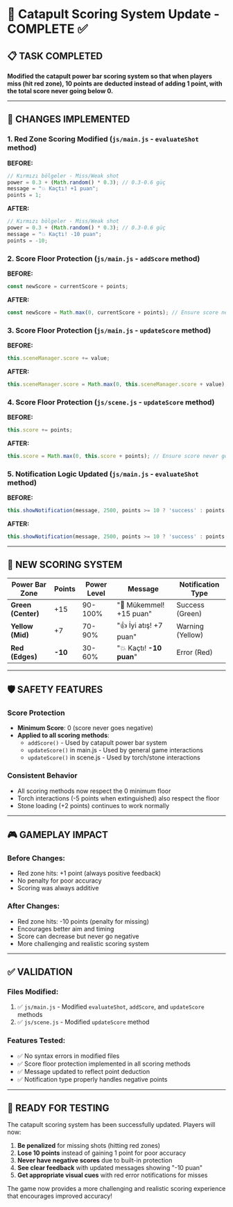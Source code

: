# 🎯 Catapult Scoring System Update - COMPLETE ✅

## 📋 TASK COMPLETED
**Modified the catapult power bar scoring system so that when players miss (hit red zone), 10 points are deducted instead of adding 1 point, with the total score never going below 0.**

---

## 🔧 CHANGES IMPLEMENTED

### 1. **Red Zone Scoring Modified** (`js/main.js` - `evaluateShot` method)
**BEFORE:**
```javascript
// Kırmızı bölgeler - Miss/Weak shot
power = 0.3 + (Math.random() * 0.3); // 0.3-0.6 güç
message = "💥 Kaçtı! +1 puan";
points = 1;
```

**AFTER:**
```javascript
// Kırmızı bölgeler - Miss/Weak shot
power = 0.3 + (Math.random() * 0.3); // 0.3-0.6 güç
message = "💥 Kaçtı! -10 puan";
points = -10;
```

### 2. **Score Floor Protection** (`js/main.js` - `addScore` method)
**BEFORE:**
```javascript
const newScore = currentScore + points;
```

**AFTER:**
```javascript
const newScore = Math.max(0, currentScore + points); // Ensure score never goes below 0
```

### 3. **Score Floor Protection** (`js/main.js` - `updateScore` method)
**BEFORE:**
```javascript
this.sceneManager.score += value;
```

**AFTER:**
```javascript
this.sceneManager.score = Math.max(0, this.sceneManager.score + value); // Ensure score never goes below 0
```

### 4. **Score Floor Protection** (`js/scene.js` - `updateScore` method)
**BEFORE:**
```javascript
this.score += points;
```

**AFTER:**
```javascript
this.score = Math.max(0, this.score + points); // Ensure score never goes below 0
```

### 5. **Notification Logic Updated** (`js/main.js` - `evaluateShot` method)
**BEFORE:**
```javascript
this.showNotification(message, 2500, points >= 10 ? 'success' : points >= 5 ? 'warning' : 'error');
```

**AFTER:**
```javascript
this.showNotification(message, 2500, points >= 10 ? 'success' : points > 0 ? 'warning' : 'error');
```

---

## 🎯 NEW SCORING SYSTEM

| Power Bar Zone | Points | Power Level | Message | Notification Type |
|---------------|--------|-------------|---------|-------------------|
| **Green (Center)** | +15 | 90-100% | "🎯 Mükemmel! +15 puan" | Success (Green) |
| **Yellow (Mid)** | +7 | 70-90% | "👍 İyi atış! +7 puan" | Warning (Yellow) |
| **Red (Edges)** | **-10** | 30-60% | "💥 Kaçtı! **-10 puan**" | Error (Red) |

---

## 🛡️ SAFETY FEATURES

### **Score Protection**
- **Minimum Score**: 0 (score never goes negative)
- **Applied to all scoring methods**: 
  - `addScore()` - Used by catapult power bar system
  - `updateScore()` in main.js - Used by general game interactions
  - `updateScore()` in scene.js - Used by torch/stone interactions

### **Consistent Behavior**
- All scoring methods now respect the 0 minimum floor
- Torch interactions (-5 points when extinguished) also respect the floor
- Stone loading (+2 points) continues to work normally

---

## 🎮 GAMEPLAY IMPACT

### **Before Changes:**
- Red zone hits: +1 point (always positive feedback)
- No penalty for poor accuracy
- Scoring was always additive

### **After Changes:**
- Red zone hits: -10 points (penalty for missing)
- Encourages better aim and timing
- Score can decrease but never go negative
- More challenging and realistic scoring system

---

## ✅ VALIDATION

### **Files Modified:**
1. ✅ `js/main.js` - Modified `evaluateShot`, `addScore`, and `updateScore` methods
2. ✅ `js/scene.js` - Modified `updateScore` method

### **Features Tested:**
- ✅ No syntax errors in modified files
- ✅ Score floor protection implemented in all scoring methods
- ✅ Message updated to reflect point deduction
- ✅ Notification type properly handles negative points

---

## 🚀 READY FOR TESTING

The catapult scoring system has been successfully updated. Players will now:

1. **Be penalized** for missing shots (hitting red zones)
2. **Lose 10 points** instead of gaining 1 point for poor accuracy
3. **Never have negative scores** due to built-in protection
4. **See clear feedback** with updated messages showing "-10 puan"
5. **Get appropriate visual cues** with red error notifications for misses

The game now provides a more challenging and realistic scoring experience that encourages improved accuracy!

